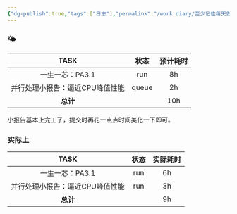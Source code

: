 ```yaml
---
{"dg-publish":true,"tags":["日志"],"permalink":"/work diary/至少记住每天做了什么/2024-06-18：周二/","dgPassFrontmatter":true}
---
```


### 🌤

|       TASK        |  状态   | 预计耗时 |
| :---------------: | :---: | :--: |
|    一生一芯：PA3.1     |  run  |  8h  |
| 并行处理小报告：逼近CPU峰值性能 | queue |  2h  |
|      **总计**       |       | 10h  |

小报告基本上完工了，提交时再花一点点时间美化一下即可。
### 实际上

|       TASK        | 状态  | 实际耗时 |
| :---------------: | :-: | :--: |
|    一生一芯：PA3.1     | run |  6h  |
| 并行处理小报告：逼近CPU峰值性能 | run |  3h  |
|      **总计**       |     |  9h  |
